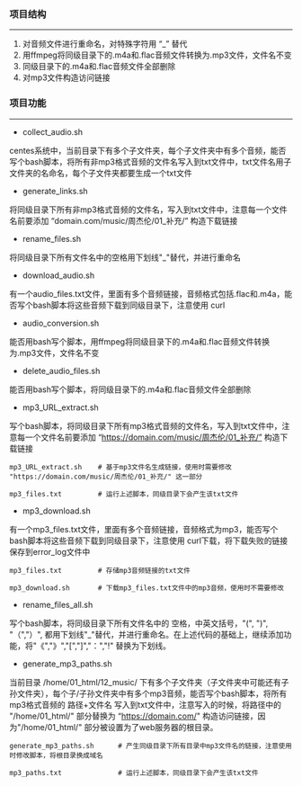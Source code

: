 ### 项目结构
---
1. 对音频文件进行重命名，对特殊字符用 “_” 替代   
2. 用ffmpeg将同级目录下的.m4a和.flac音频文件转换为.mp3文件，文件名不变   
3. 同级目录下的.m4a和.flac音频文件全部删除   
4. 对mp3文件构造访问链接   


### 项目功能
---

- collect_audio.sh  

centes系统中，当前目录下有多个子文件夹，每个子文件夹中有多个音频，能否写个bash脚本，将所有非mp3格式音频的文件名写入到txt文件中，txt文件名用子文件夹的名命名，每个子文件夹都要生成一个txt文件

- generate_links.sh

将同级目录下所有非mp3格式音频的文件名，写入到txt文件中，注意每一个文件名前要添加 “domain.com/music/周杰伦/01_补充/” 构造下载链接

- rename_files.sh

将同级目录下所有文件名中的空格用下划线"_"替代，并进行重命名

- download_audio.sh

有一个audio_files.txt文件，里面有多个音频链接，音频格式包括.flac和.m4a，能否写个bash脚本将这些音频下载到同级目录下，注意使用 curl

- audio_conversion.sh

能否用bash写个脚本，用ffmpeg将同级目录下的.m4a和.flac音频文件转换为.mp3文件，文件名不变

- delete_audio_files.sh

能否用bash写个脚本，将同级目录下的.m4a和.flac音频文件全部删除


- mp3_URL_extract.sh

写个bash脚本，将同级目录下所有mp3格式音频的文件名，写入到txt文件中，注意每一个文件名前要添加 “https://domain.com/music/周杰伦/01_补充/” 构造下载链接

```
mp3_URL_extract.sh    # 基于mp3文件名生成链接，使用时需要修改 "https://domain.com/music/周杰伦/01_补充/" 这一部分

mp3_files.txt         # 运行上述脚本，同级目录下会产生该txt文件

```


- mp3_download.sh

有一个mp3_files.txt文件，里面有多个音频链接，音频格式为mp3，能否写个bash脚本将这些音频下载到同级目录下，注意使用 curl下载，将下载失败的链接保存到error_log文件中

```
mp3_files.txt         # 存储mp3音频链接的txt文件

mp3_download.sh       # 下载mp3_files.txt文件中的mp3音频，使用时不需要修改

```


- rename_files_all.sh

写个bash脚本，将同级目录下所有文件名中的 空格，中英文括号，"(", ")", "（","）", 都用下划线"_"替代，并进行重命名。在上述代码的基础上，继续添加功能，将"《","》","[","]","：","!" 替换为下划线。


- generate_mp3_paths.sh

当前目录 /home/01_html/12_music/ 下有多个子文件夹（子文件夹中可能还有子孙文件夹），每个子/子孙文件夹中有多个mp3音频，能否写个bash脚本，将所有mp3格式音频的  路径+文件名   写入到txt文件中，注意写入的时候，将路径中的 "/home/01_html/"  部分替换为 “https://domain.com/"  构造访问链接，因为"/home/01_html/"  部分被设置为了web服务器的根目录。

```
generate_mp3_paths.sh      # 产生同级目录下所有目录中mp3文件名的链接，注意使用时修改脚本，将根目录换成域名

mp3_paths.txt              # 运行上述脚本，同级目录下会产生该txt文件

```

